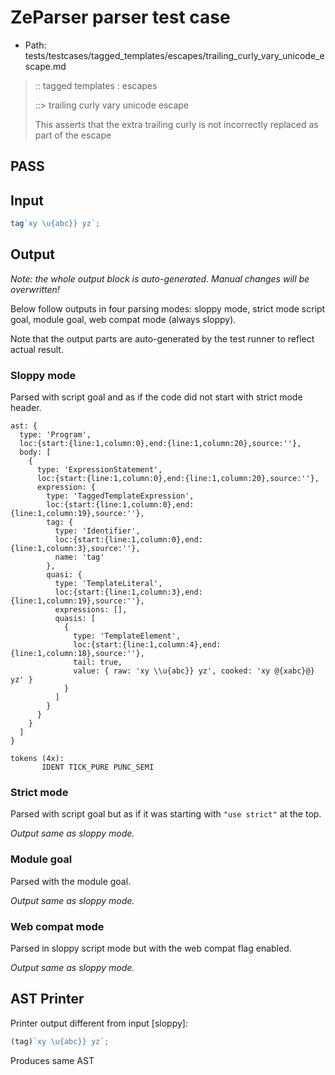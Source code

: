# ZeParser parser test case

- Path: tests/testcases/tagged_templates/escapes/trailing_curly_vary_unicode_escape.md

> :: tagged templates : escapes
>
> ::> trailing curly vary unicode escape
>
> This asserts that the extra trailing curly is not incorrectly replaced as part of the escape

## PASS

## Input

`````js
tag`xy \u{abc}} yz`;
`````

## Output

_Note: the whole output block is auto-generated. Manual changes will be overwritten!_

Below follow outputs in four parsing modes: sloppy mode, strict mode script goal, module goal, web compat mode (always sloppy).

Note that the output parts are auto-generated by the test runner to reflect actual result.

### Sloppy mode

Parsed with script goal and as if the code did not start with strict mode header.

`````
ast: {
  type: 'Program',
  loc:{start:{line:1,column:0},end:{line:1,column:20},source:''},
  body: [
    {
      type: 'ExpressionStatement',
      loc:{start:{line:1,column:0},end:{line:1,column:20},source:''},
      expression: {
        type: 'TaggedTemplateExpression',
        loc:{start:{line:1,column:0},end:{line:1,column:19},source:''},
        tag: {
          type: 'Identifier',
          loc:{start:{line:1,column:0},end:{line:1,column:3},source:''},
          name: 'tag'
        },
        quasi: {
          type: 'TemplateLiteral',
          loc:{start:{line:1,column:3},end:{line:1,column:19},source:''},
          expressions: [],
          quasis: [
            {
              type: 'TemplateElement',
              loc:{start:{line:1,column:4},end:{line:1,column:18},source:''},
              tail: true,
              value: { raw: 'xy \\u{abc}} yz', cooked: 'xy @{xabc}@} yz' }
            }
          ]
        }
      }
    }
  ]
}

tokens (4x):
       IDENT TICK_PURE PUNC_SEMI
`````

### Strict mode

Parsed with script goal but as if it was starting with `"use strict"` at the top.

_Output same as sloppy mode._

### Module goal

Parsed with the module goal.

_Output same as sloppy mode._

### Web compat mode

Parsed in sloppy script mode but with the web compat flag enabled.

_Output same as sloppy mode._

## AST Printer

Printer output different from input [sloppy]:

````js
(tag)`xy \u{abc}} yz`;
````

Produces same AST
